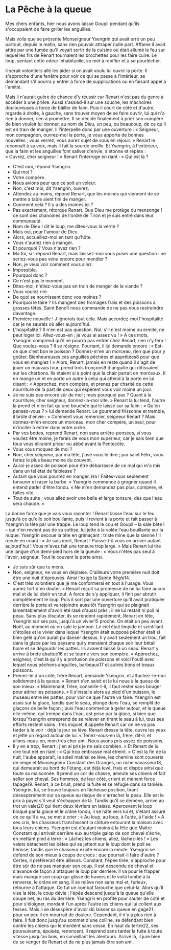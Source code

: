 # La Pêche à la queue

Mes chers enfants, hier nous avons laisse Goupil pendant qu'ils s'occupaient de faire griller les anguilles.

Mais voila que se présente Monseigneur Ysengrin qui avait erré un peu partout, depuis le matin, sans rien pouvoir attraper nulle part. 
Affame il avait attire par une fumée qu'il voyait sortir de la cuisine où était allumé le feu sur lequel les fils de Renart tournaient les brochettes pour les faire cuire. 
Le loup, sentant cette odeur inhabituelle, se met à renifler et à se pourlécher. 

Il serait volontiers allé les aider si on avait voulu lui ouvrir la porte. Il s'approche d'une fenêtre pour voir ce qui se passe à l'intérieur, se demandant s'il pourra y entrer à force de supplications ou en faisant appel à l'amitié. 

Mais il n'aurait guère de chance d'y réussir car Renart n'est pas du genre à accéder à une prière. Aussi s'assied-il sur une souche, les mâchoires douloureuses à force de bâiller de faim. 
Puis il court de côté et d'autre, regarde à droite, à gauche, sans trouver moyen de se faire ouvrir, lui qui n'a rien à donner, rien à promettre. Il se décide finalement à prier son compère de bien vouloir lui donner, au nom de Dieu, un peu, ou beaucoup, de ce qu'il est en train de manger. Il l'interpelle donc par une ouverture :
« Seigneur, mon compagnon, ouvrez-moi la porte, je vous apporte de bonnes nouvelles ; vous verrez, vous aurez sujet de vous en réjouir. »
Renart le reconnaît à sa voix, mais il fait la sourde oreille. Et Ysengrin, à l'extérieur, que la faim et les anguilles font saliver d'envie, s'étonne et répète : « Ouvrez, cher seigneur ! » Renart l'interroge en riant :
« Qui est là ?
- C'est moi, répond Ysengrin.
- Qui moi ?
- Votre compère.
- Nous avions peur que ce soit un voleur.
- Non, c'est moi, dit Ysengrin, ouvrez.
- Attendez au moins, répond Renart, que les moines qui viennent de se mettre à table aient fini de manger.
- Comment cela ? Il y a des moines ici ?
- Pas exactement, rétorque Renart. Que Dieu me protège du mensonge ! ce sont des chanoines de l'ordre de Tiron et je suis entré dans leur communauté.
- Nom de Dieu ! dit le loup, me dites-vous la vérité ?
- Mais oui, pour l'amour de Dieu.
- Alors, accueillez-moi en tant qu'hôte.
- Vous n'auriez rien à manger.
- Et pourquoi ? Vous n'avez rien ?
- Ma foi, si ! répond Renart, mais laissez-moi vous poser une question : ne seriez-vous pas venu encore pour mendier ?
- Non, je veux voir comment vous allez.
- Impossible.
- Pourquoi donc ?
- Ce n'est pas le moment.
- Dites-moi, n'étiez-vous pas en train de manger de la viande ?
- Vous voulez rire.
- De quoi se nourrissent donc vos moines ?
- Pourquoi le taire ? Ils mangent des fromages frais et des poissons à grosses têtes. Saint Benoît nous commande de ne pas nous restreindre davantage.
- Première nouvelle ! J'ignorais tout cela. Mais accordez-moi l'hospitalité car je ne saurais où aller aujourd’hui.
- L'hospitalité ? Il n'en est pas question. Nul, s'il n'est moine ou ermite, ne peut loger ici. Allez-vous-en ; je vous ai assez vu ! »
A ces mots, Ysengrin comprend qu'il ne pourra pas entrer chez Renart, rien n'y fera ! Que voulez-vous ? Il se résigne. Pourtant, il lui demande encore : « Est-ce que c'est bon le poisson ? Donnez-m'en un morceau, rien que pour y goûter. Bienheureuses ces anguilles pêchées et apprêtées8 pour que vous en mangiez ! »
Alors, Renart, jamais en reste quand il s'agit de jouer un mauvais tour, prend trois tronçons9 d'anguille qui rôtissaient sur les charbons. Ils étaient si à point que la chair partait en morceaux. Il en mange un et en porte un autre à celui qui attend à la porte en lui disant :
« Approchez, mon compère, et prenez par charité de cette nourriture de la part de ceux qui espèrent vous voir moine un jour.
- Je ne suis pas encore sûr de moi ; mais pourquoi pas ? Quant à la nourriture, cher seigneur, donnez-la-moi vite. »
Renart la lui tend, l'autre la prend et n'en fait qu'une bouchée qui le laisse sur sa faim : « Qu'en pensez-vous ? » lui demande Renart. Le gourmand frissonne et tremble, il brûle d'envie : « Comment vous remercier, seigneur Renart ? Mais donnez-m'en encore un morceau, mon cher compère, un seul, pour m'inciter à entrer dans votre ordre.
- Par vos bottes, reprend Renart, non sans arrière-pensées, si vous vouliez être moine, je ferais de vous mon supérieur, car je sais bien que tous vous éliraient prieur ou abbé avant la Pentecôte.
- Vous vous moquez de moi ?
- Non, cher seigneur, par ma tête, j'ose vous le dire ; par saint Félix, vous feriez le plus beau moine du couvent.
- Aurai-je assez de poisson pour être débarrassé de ce mal qui m'a mis dans un tel état de faiblesse ?
- Autant que vous pourrez en manger. Ha ! Faites-vous seulement tonsurer et raser la barbe. »
Ysengrin commence à grogner quand il entend parler d'être tondu.
« Ne m'en demandez pas plus, compère, et faites vite.
- Tout de suite ; vous allez avoir une belle et large tonsure, dès que l'eau sera chaude. »

La bonne farce que je vais vous raconter ! Renart laisse l'eau sur le feu jusqu'à ce qu'elle soit bouillante, puis il revient à la porte et fait passer à Ysengrin la tête par une trappe. Le loup tend le cou et Goupil – la sale bête ! – qui n'en revient pas de sa sottise, lui jette à la volée l'eau bouillante sur la nuque. Ysengrin secoue la tête en grimaçant : triste mine que la sienne ! Il recule en criant : « Je suis mort, Renart ! Puisse-t-il vous en arriver autant aujourd'hui ! Vous m'avez fait une tonsure trop large. »
Mais Renart lui tire une langue d'un demi-pied hors de la gueule :
« Vous n'êtes pas seul à l'avoir, seigneur. Tout le couvent la porte ainsi.
- Je suis sûr que tu mens. 
- Non, seigneur, ne vous en déplaise. D'ailleurs votre première nuit doit être une nuit d'épreuves. Ainsi l'exige la Sainte Règle14.
- C'est très volontiers que je me conformerai en tout à l'usage. Vous auriez tort d'en douter. »
Renart reçoit sa promesse de ne lui faire aucun mal et de lui obéir en tout. A force de s'y appliquer, il finit par abrutir complètement le loup. Puis il sort par une ouverture qu'il avait pratiquée derrière la porte et va rejoindre aussitôt Ysengrin qui se plaignait lamentablement d'avoir été rasé d'aussi près : il ne lui restait ni poil ni peau. Sans plus discuter, ils se rendent rapidement, Renart en tête, Ysengrin sur ses pas, jusqu'à un vivier15 proche.
On était un peu avant Noël, au moment où on sale le jambon. Le ciel était limpide et scintillant d'étoiles et le vivier dans lequel Ysengrin était supposé pêcher était si bien gelé qu'on aurait pu danser dessus. Il y avait seulement un trou, fait dans la glace par les paysans qui y menaient chaque soir leur bétail boire et se dégourdir les pattes. Ils avaient laissé là un seau. Renart y arrive à bride abattue16 et se tourne vers son compère.
« Approchez, seigneur, c'est là qu'il y a profusion de poissons et voici l'outil avec lequel nous pêchons anguilles, barbeaux17 et autres bons et beaux poissons.
- Prenez-le d'un côté, frère Renart, demande Ysengrin, et attachez-le-moi solidement à la queue. »
Renart s'en saisit et le lui noue à la queue de son mieux.
« Maintenant, frère, conseille-t-il, il faut rester sans bouger pour attirer les poissons. »
Il s'installe alors au pied d'un buisson, le museau entre les pattes, pour voir ce que l'autre va faire. Ysengrin est assis sur la glace, tandis que le seau, plongé dans l'eau, se remplit de glaçons de belle façon ; puis l'eau commence à geler autour, et la queue elle-même, qui trempe dans l'eau, est prise par la glace, si bien que lorsqu'Ysengrin entreprend de se relever en tirant le seau à lui, tous ses efforts restent vains ; très inquiet, il appelle Renart car on ne va pas tarder à le voir : déjà le jour se lève. Renart dresse la tête, ouvre les yeux et jette un regard autour de lui.
« Tenez-vous-en là, frère, dit-il, et allons-nous-en, mon très cher ami. Nous avons pris assez de poissons.
- Il y en a trop, Renart ; j'en ai pris je ne sais combien. »
Et Renart de lui dire tout net en riant : « Qui trop embrasse mal étreint. » C'est la fin de la nuit, l'aube apparaît, le soleil matinal se lève, les chemins sont couverts de neige et Monseigneur Constant des Granges, un riche vavasseur18, qui demeurait au bord de l'étang, est déjà levé, frais et dispos ainsi que toute sa maisonnée. Il prend un cor de chasse, ameute ses chiens et fait seller son cheval. Ses hommes, de leur côté, crient et mènent force tapage19. Renart, à ce bruit, prend la fuite et se réfugie dans sa tanière. Ysengrin, lui, se trouve toujours en fâcheuse position, tirant désespérément sur sa queue au risque de s'arracher la peau. Elle est le prix à payer s'il veut s'échapper de là. Tandis qu'il se démène, arrive au trot un valet20 qui tient deux lévriers en laisse. Apercevant le loup bloqué par la glace et le crâne tondu, il se hâte vers lui et, s'étant assuré de ce qu'il a vu, se met à crier : « Au loup, au loup, à l'aide, à l'aide ! » A ses cris, les chasseurs franchissent la clôture entourant la maison avec tous leurs chiens. Ysengrin est d'autant moins à la fête que Maître Constant qui arrivait derrière eux au triple galop de son cheval s'écrie, en mettant pied à terre : « Lâchez les chiens, allez, lâchez-les ! » Les valets détachent les bêtes qui se jettent sur le loup dont le poil se hérisse, tandis que le chasseur excite encore la meute. Ysengrin se défend de son mieux à coups de crocs : que pourrait-il faire d'autre ? Certes, il préférerait être ailleurs. Constant, l'épée tirée, s'approche pour être sûr de ne pas manquer son coup. Il est descendu de cheval et s'avance de façon à attaquer le loup par derrière. Il va pour le frapper mais manque son coup qui glisse de travers et le voilà tombé à la renverse, le crâne en sang. Il se relève non sans mal et, furieux, retourne à l'attaque. Ce fut un combat farouche que celui-là. Alors qu'il vise la tête, le coup dévie : l'épée descend jusqu'à la queue qu'elle coupe net, au ras du derrière. Ysengrin en profite pour sauter de côté et pour s'éloigner, mordant l'un après l'autre les chiens qui lui collent aux fesses. Mais il se désespère d'avoir dû laisser sa queue en gage21 : pour un peu il en mourrait de douleur. Cependant, il n'y a plus rien à faire. Il fuit donc jusqu'au sommet d'une colline, se défendant bien contre les chiens qui le mordent sans cesse. En haut du tertre22, ses poursuivants, épuisés, renoncent. Il reprend sans tarder la fuite à toute vitesse jusqu'au bois, en surveillant les alentours. Arrivé là, il jure bien de se venger de Renart et de ne plus jamais être son ami.
